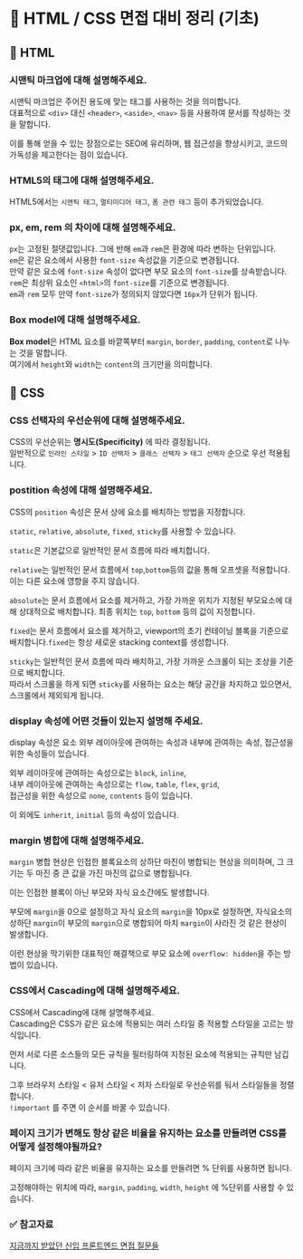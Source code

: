 # 🌟 HTML / CSS 면접 대비 정리 (기초)

## 📝 HTML

### 시맨틱 마크업에 대해 설명해주세요.

시맨틱 마크업은 주어진 용도에 맞는 태그를 사용하는 것을 의미합니다.<br/>
대표적으로 `<div>` 대신 `<header>`, `<aside>`, `<nav>` 등을 사용하여 문서를 작성하는 것을 말합니다.

이를 통해 얻을 수 있는 장점으로는 SEO에 유리하며, 웹 접근성을 향상시키고, 코드의 가독성을 제고한다는 점이 있습니다.

### HTML5의 태그에 대해 설명해주세요.

HTML5에서는 `시맨틱 태그`, `멀티미디어 태그`, `폼 관련 태그` 등이 추가되었습니다.<br/>

### px, em, rem 의 차이에 대해 설명해주세요.

`px`는 고정된 절댓값입니다. 그에 반해 `em`과 `rem`은 환경에 따라 변하는 단위입니다.<br/>
`em`은 같은 요소에서 사용한 `font-size` 속성값을 기준으로 변경됩니다.<br/>
만약 같은 요소에 `font-size` 속성이 없다면 부모 요소의 `font-size`를 상속받습니다.<br/>
`rem`은 최상위 요소인 `<html>`의 `font-size`를 기준으로 변경됩니다.<br/>
`em`과 `rem` 모두 만약 `font-size`가 정의되지 않았다면 `16px`가 단위가 됩니다.

### Box model에 대해 설명해주세요.

**Box model**은 HTML 요소를 바깥쪽부터 `margin`, `border`, `padding`, `content`로 나누는 것을 말합니다.<br/>
여기에서 `height`와 `width`는 `content`의 크기만을 의미합니다.

## 🎨 CSS

### CSS 선택자의 우선순위에 대해 설명해주세요.

CSS의 우선순위는 **명시도(Specificity)** 에 따라 결정됩니다.<br/>
일반적으로 `인라인 스타일` > `ID 선택자` > `클래스 선택자` > `태그 선택자` 순으로 우선 적용됩니다.

### postition 속성에 대해 설명해주세요.

CSS의 `position` 속성은 문서 상에 요소를 배치하는 방법을 지정합니다.<br/>

`static`, `relative`, `absolute`, `fixed`, `sticky`를 사용할 수 있습니다.<br/>

`static`은 기본값으로 일반적인 문서 흐름에 따라 배치합니다.<br/>

`relative`는 일반적인 문서 흐름에서 `top`,`bottom`등의 값을 통해 오프셋을 적용합니다. 이는 다른 요소에 영향을 주지 않습니다.<br/>

`absolute`는 문서 흐름에서 요소를 제거하고, 가장 가까운 위치가 지정된 부모요소에 대해 상대적으로 배치합니다. 최종 위치는 `top`, `bottom` 등의 값이 지정합니다.<br/>

`fixed`는 문서 흐름에서 요소를 제거하고, viewport의 초기 컨테이닝 블록을 기준으로 배치합니다.`fixed`는 항상 새로운 stacking context를 생성합니다.<br/>

`sticky`는 일반적인 문서 흐름에 따라 배치하고, 가장 가까운 스크롤이 되는 조상을 기준으로 배치합니다. <br/>
따라서 스크롤을 하게 되면 `sticky`를 사용하는 요소는 해당 공간을 차지하고 있으면서, 스크롤에서 제외되게 됩니다.

### display 속성에 어떤 것들이 있는지 설명해 주세요.

display 속성은 요소 외부 레이아웃에 관여하는 속성과 내부에 관여하는 속성, 접근성을 위한 속성들이 있습니다.

외부 레이아웃에 관여하는 속성으로는 `block`, `inline`,<br/>
내부 레이아웃에 관여하는 속성으로는 `flow`, `table`, `flex`, `grid`,<br/>
접근성을 위한 속성으로 `none`, `contents` 등이 있습니다.<br/>

이 외에도 `inherit`, `initial` 등의 속성이 있습니다.

### margin 병합에 대해 설명해주세요.

`margin` 병합 현상은 인접한 블록요소의 상하단 마진이 병합되는 현상을 의미하며, 그 크기는 두 마진 중 큰 값을 가진 마진의 값으로 병합됩니다.

이는 인접한 블록이 아닌 부모와 자식 요소간에도 발생합니다.

부모에 `margin`을 0으로 설정하고 자식 요소의 `margin`을 10px로 설정하면, 자식요소의 상하단 `margin`이 부모의 `margin`으로 병합되어 마치 `margin`이 사라진 것 같은 현상이 발생합니다.

이런 현상을 막기위한 대표적인 해결책으로 부모 요소에 `overflow: hidden`을 주는 방법이 있습니다.

### CSS에서 Cascading에 대해 설명해주세요.

CSS에서 Cascading에 대해 설명해주세요.<br/>
Cascading은 CSS가 같은 요소에 적용되는 여러 스타일 중 적용할 스타일을 고르는 방식입니다.

먼저 서로 다른 소스들의 모든 규칙을 필터링하여 지정된 요소에 적용되는 규칙만 남깁니다.

그후 브라우저 스타일 < 유저 스타일 < 저자 스타일로 우선순위를 둬서 스타일들을 정렬합니다.<br/>
`!important` 를 주면 이 순서를 바꿀 수 있습니다.

### 페이지 크기가 변해도 항상 같은 비율을 유지하는 요소를 만들려면 CSS를 어떻게 설정해야될까요?

페이지 크기에 따라 같은 비율을 유지하는 요소를 만들려면 % 단위를 사용하면 됩니다.

고정해야하는 위치에 따라, `margin`, `padding`, `width`, `height` 에 %단위를 사용할 수 있습니다.

### ✅ 참고자료

[지금까지 받았던 신입 프론트엔드 면접 질문들](https://velog.io/@arthur/%EC%A7%80%EA%B8%88%EA%B9%8C%EC%A7%80-%EB%B0%9B%EC%95%98%EB%8D%98-%EC%8B%A0%EC%9E%85-%ED%94%84%EB%A1%A0%ED%8A%B8%EC%97%94%EB%93%9C-%EB%A9%B4%EC%A0%91-%EC%A7%88%EB%AC%B8%EB%93%A4#%EC%82%AC%EC%84%A4) <br/>
